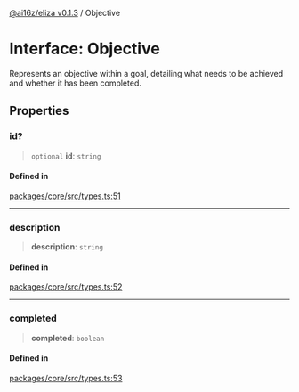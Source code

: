 [@ai16z/eliza v0.1.3](../index.md) / Objective

# Interface: Objective

Represents an objective within a goal, detailing what needs to be achieved and whether it has been completed.

## Properties

### id?

> `optional` **id**: `string`

#### Defined in

[packages/core/src/types.ts:51](https://github.com/ai16z/eliza/blob/main/packages/core/src/types.ts#L51)

***

### description

> **description**: `string`

#### Defined in

[packages/core/src/types.ts:52](https://github.com/ai16z/eliza/blob/main/packages/core/src/types.ts#L52)

***

### completed

> **completed**: `boolean`

#### Defined in

[packages/core/src/types.ts:53](https://github.com/ai16z/eliza/blob/main/packages/core/src/types.ts#L53)

